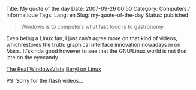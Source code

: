 Title: My quote of the day
Date: 2007-09-26 00:50
Category: Computers / Informatique
Tags:
Lang: en
Slug: my-quote-of-the-day
Status: published

<div class="\"hitcitation\"">

> Windows is to computers what fast food is to gastronomy.

</div>

Even being a Linux fan, I just can't agree more on that kind of videos, whichrestores the truth: graphical interface innovation nowadays in on Macs. It'skinda good however to see that the GNU/Linux world is not that late on the eyecandy.

[The Real WindowsVista](http://youtube.com/watch?v=3QdGt3ix2CQ)
[Beryl on Linux](http://youtube.com/watch?v=yw78IIEbzHs)

PS: Sorry for the flash videos...
